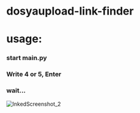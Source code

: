 # dosyaupload-link-finder

<h1>usage:</h1>
  <h3>start main.py</h3> 
 <h3> Write 4 or 5, Enter</h3>
 <h3> wait...</h3>
 
 
 ![InkedScreenshot_2](https://user-images.githubusercontent.com/71230633/229934335-41a79dd7-c344-4d38-b415-bd2340911bbd.jpg)
